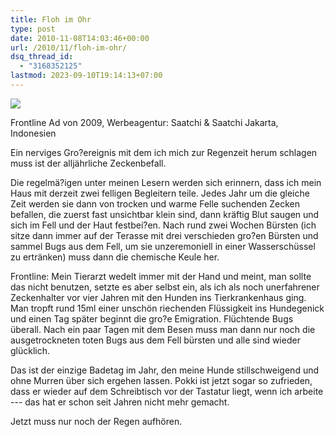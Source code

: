 ```yaml
---
title: Floh im Ohr
type: post
date: 2010-11-08T14:03:46+00:00
url: /2010/11/floh-im-ohr/
dsq_thread_id:
  - "3168352125"
lastmod: 2023-09-10T19:14:13+07:00
---
```

<div class="media image">
  <img src="//samui-samui.de/images/280.jpg" /></p>

  <p>
    Frontline Ad von 2009, Werbeagentur: Saatchi & Saatchi Jakarta, Indonesien
  </p>
</div>

Ein nerviges Gro?ereignis mit dem ich mich zur Regenzeit herum schlagen muss ist der alljährliche Zeckenbefall.

Die regelmä?igen unter meinen Lesern werden sich erinnern, dass ich mein Haus mit derzeit zwei felligen Begleitern teile. Jedes Jahr um die gleiche Zeit werden sie dann von trocken und warme Felle suchenden Zecken befallen, die zuerst fast unsichtbar klein sind, dann kräftig Blut saugen und sich im Fell und der Haut festbei?en. Nach rund zwei Wochen Bürsten (ich sitze dann immer auf der Terasse mit drei verschieden gro?en Bürsten und sammel Bugs aus dem Fell, um sie unzeremoniell in einer Wasserschüssel zu ertränken) muss dann die chemische Keule her.

Frontline: Mein Tierarzt wedelt immer mit der Hand und meint, man sollte das nicht benutzen, setzte es aber selbst ein, als ich als noch unerfahrener Zeckenhalter vor vier Jahren mit den Hunden ins Tierkrankenhaus ging. Man tropft rund 15ml einer unschön riechenden Flüssigkeit ins Hundegenick und einen Tag später beginnt die gro?e Emigration. Flüchtende Bugs überall. Nach ein paar Tagen mit dem Besen muss man dann nur noch die ausgetrockneten toten Bugs aus dem Fell bürsten und alle sind wieder glücklich.

Das ist der einzige Badetag im Jahr, den meine Hunde stillschweigend und ohne Murren über sich ergehen lassen. Pokki ist jetzt sogar so zufrieden, dass er wieder auf dem Schreibtisch vor der Tastatur liegt, wenn ich arbeite --- das hat er schon seit Jahren nicht mehr gemacht.

Jetzt muss nur noch der Regen aufhören.

